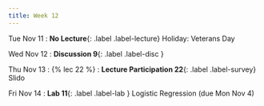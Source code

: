 ```yaml
---
title: Week 12
---
```


Tue Nov 11
: **No Lecture**{: .label .label-lecture} Holiday: Veterans Day

Wed Nov 12
: **Discussion 9**{: .label .label-disc } 

Thu Nov 13
: {% lec 22 %}
    <!-- : [Note 21](https://ds100.org/course-notes/sql_II/sql_II.html) -->
: **Lecture Participation 22**{: .label .label-survey} Slido

Fri Nov 14
: **Lab 11**{: .label .label-lab } Logistic Regression (due Mon Nov 4)
